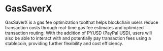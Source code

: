 # GasSaverX
 GasSaverX is a gas fee optimization toolthat helps blockchain users reduce transaction costs through real-time gas fee estimates and optimized transaction routing. With the addition of PYUSD (PayPal USD), users will also be able to interact with and potentially pay transaction fees using a stablecoin, providing further flexibility and cost efficiency.
